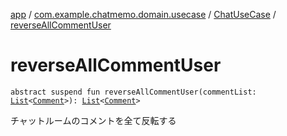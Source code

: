 [app](../../index.md) / [com.example.chatmemo.domain.usecase](../index.md) / [ChatUseCase](index.md) / [reverseAllCommentUser](./reverse-all-comment-user.md)

# reverseAllCommentUser

`abstract suspend fun reverseAllCommentUser(commentList: `[`List`](https://kotlinlang.org/api/latest/jvm/stdlib/kotlin.collections/-list/index.html)`<`[`Comment`](../../com.example.chatmemo.domain.model.value/-comment/index.md)`>): `[`List`](https://kotlinlang.org/api/latest/jvm/stdlib/kotlin.collections/-list/index.html)`<`[`Comment`](../../com.example.chatmemo.domain.model.value/-comment/index.md)`>`

チャットルームのコメントを全て反転する

